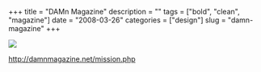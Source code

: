 +++
title = "DAMn Magazine"
description = ""
tags = ["bold", "clean", "magazine"]
date = "2008-03-26"
categories = ["design"]
slug = "damn-magazine"
+++


 

  <div id="screens-thumbs" class="clearfix">
    <div class="txt-center" id="design-submission"><a href="http://damnmagazine.net/mission.php"><img id='bluga-thumbnail-775' class='bluga-thumbnail large' src='//media.konigi.com/bluga/
wt47f276a60164a_0.jpg'/></a></div>  
  </div>   
<p><a href="http://damnmagazine.net/mission.php">http://damnmagazine.net/mission.php</a></p>




